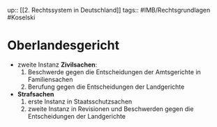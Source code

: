 up:: [[2. Rechtssystem in Deutschland]]
tags:: #IMB/Rechtsgrundlagen #Koselski 

# Oberlandesgericht
- zweite Instanz **Zivilsachen**:
	1. Beschwerde gegen die Entscheidungen der Amtsgerichte in Familiensachen
	2. Berufung gegen die Entscheidungen der Landgerichte
- **Strafsachen**
	1. erste Instanz in Staatsschutzsachen
	2. zweite Instanz in Revisionen und Beschwerden gegen die Entscheidungen der Landgerichte
